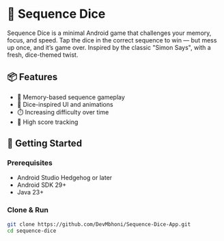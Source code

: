 # 🎲 Sequence Dice

Sequence Dice is a minimal Android game that challenges your memory, focus, and speed. Tap the dice in the correct sequence to win — but mess up once, and it’s game over. Inspired by the classic "Simon Says", with a fresh, dice-themed twist.

## 📦 Features

- 🧠 Memory-based sequence gameplay
- 🎲 Dice-inspired UI and animations
- ⏱️ Increasing difficulty over time
- 💾 High score tracking

## 🚀 Getting Started

### Prerequisites

- Android Studio Hedgehog or later
- Android SDK 29+
- Java 23+

### Clone & Run

```bash
git clone https://github.com/DevMbhoni/Sequence-Dice-App.git
cd sequence-dice
